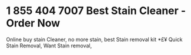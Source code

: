 # 1 855 404 7007 Best Stain Cleaner - Order Now

$$$$ Online buy stain Cleaner, no more stain, best Stain removal kit *£¥ Quick Stain Removal, Want Stain removal, 
